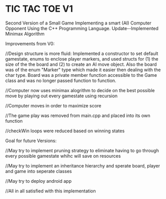 # TIC TAC TOE V1

Second Version of a Small Game Implementing a smart (AI) Computer Opponent Using the C++ Programming Language. Update--Implemented Minimax Algorithm

Improvements from V0:

//Design structure is more fluid: Implemented a constructor to set default gamestate, enums to enclose player markers, and used structs for (1) the size of the the board and (2) to create an AI move object. Also the board was of the enum "Marker" type which made it easier
then dealing with the char type. Board was a private member function accessible to the Game class and was no longer passed function to function. 

//Computer now uses minimax alogrithm to decide on the best possible move by playing out every gamestate using recursion 

//Computer moves in order to maximize score

//The game play was removed from main.cpp and placed into its own function 

//checkWin loops were reduced based on winning states 

Goal for future Versions:

//May try to implement pruning strategy to eliminate having to go through every possible gamestate whihc will save on resources

//May try to implement an inheritance hierarchy and sperate board, player and game into seperate classes

//May try to deploy android app

//All in all satisfied with this implementation
